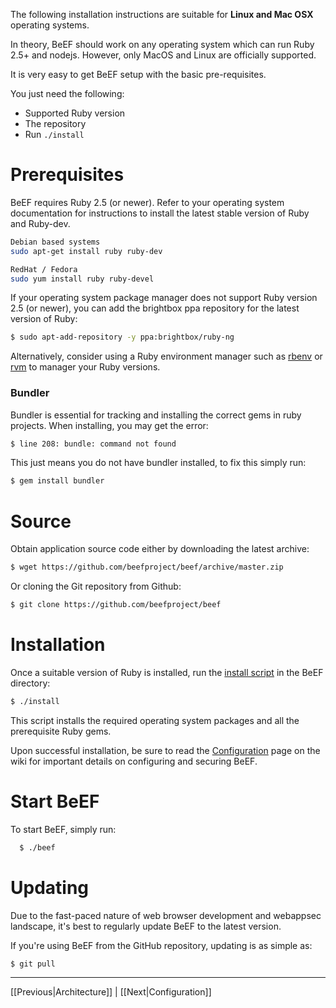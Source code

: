 The following installation instructions are suitable for **Linux and Mac OSX** operating systems.

In theory, BeEF should work on any operating system which can run Ruby 2.5+ and nodejs. However, only MacOS and Linux are officially supported.

It is very easy to get BeEF setup with the basic pre-requisites.

You just need the following:

* Supported Ruby version
* The repository
* Run 
``
./install
``
# Prerequisites

BeEF requires Ruby 2.5 (or newer). Refer to your operating system documentation
for instructions to install the latest stable version of Ruby and Ruby-dev.

```bash
Debian based systems
sudo apt-get install ruby ruby-dev

RedHat / Fedora
sudo yum install ruby ruby-devel
```

If your operating system package manager does not support Ruby version 2.5 (or newer),
you can add the brightbox ppa repository for the latest version of Ruby:

```bash
$ sudo apt-add-repository -y ppa:brightbox/ruby-ng
```

Alternatively, consider using a Ruby environment manager such as
[rbenv](https://github.com/rbenv/rbenv) or
[rvm](https://rvm.io/rvm/install)
to manager your Ruby versions.

### Bundler
Bundler is essential for tracking and installing the correct gems in ruby projects.
When installing, you may get the error:
```bash
$ line 208: bundle: command not found 
```
This just means you do not have bundler installed, to fix this simply run:
```bash
$ gem install bundler
```

# Source

Obtain application source code either by downloading the latest archive:

```bash
$ wget https://github.com/beefproject/beef/archive/master.zip
```

Or cloning the Git repository from Github:

```bash
$ git clone https://github.com/beefproject/beef
```


# Installation

Once a suitable version of Ruby is installed, run the
[install script](https://github.com/beefproject/beef/blob/master/install) in the BeEF directory:

```bash
$ ./install
```

This script installs the required operating system packages and all the
prerequisite Ruby gems.

Upon successful installation, be sure to read the
[Configuration](https://github.com/beefproject/beef/wiki/Configuration)
page on the wiki for important details on configuring and securing BeEF.


# Start BeEF

To start BeEF, simply run:

```bash
  $ ./beef
```

# Updating

Due to the fast-paced nature of web browser development and webappsec landscape,
it's best to regularly update BeEF to the latest version.

If you're using BeEF from the GitHub repository, updating is as simple as:

```bash
$ git pull
```

***
[[Previous|Architecture]] | [[Next|Configuration]]